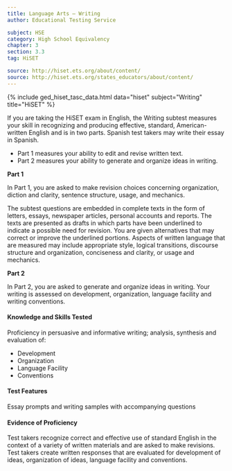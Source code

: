 ```yaml
---
title: Language Arts – Writing
author: Educational Testing Service

subject: HSE
category: High School Equivalency
chapter: 3
section: 3.3
tag: HiSET

source: http://hiset.ets.org/about/content/
source: http://hiset.ets.org/states_educators/about/content/
---
```

{% include ged_hiset_tasc_data.html data="hiset" subject="Writing" title="HiSET" %}

If you are taking the HiSET exam in English, the Writing subtest measures your skill in recognizing and producing effective, standard, American-written English and is in two parts. Spanish test takers may write their essay in Spanish.

  * Part 1 measures your ability to edit and revise written text.
  * Part 2 measures your ability to generate and organize ideas in writing.

**Part 1**

In Part 1, you are asked to make revision choices concerning organization, diction and clarity, sentence structure, usage, and mechanics.

The subtest questions are embedded in complete texts in the form of letters, essays, newspaper articles, personal accounts and reports. The texts are presented as drafts in which parts have been underlined to indicate a possible need for revision. You are given alternatives that may correct or improve the underlined portions. Aspects of written language that are measured may include appropriate style, logical transitions, discourse structure and organization, conciseness and clarity, or usage and mechanics.

**Part 2**

In Part 2, you are asked to generate and organize ideas in writing. Your writing is assessed on development, organization, language facility and writing conventions.

#### Knowledge and Skills Tested

Proficiency in persuasive and informative writing; analysis, synthesis and evaluation of:

  * Development
  * Organization
  * Language Facility
  * Conventions

#### Test Features

Essay prompts and writing samples with accompanying questions

#### Evidence of Proficiency

Test takers recognize correct and effective use of standard English in the context of a variety of written materials and are asked to make revisions. Test takers create written responses that are evaluated for development of ideas, organization of ideas, language facility and conventions.
